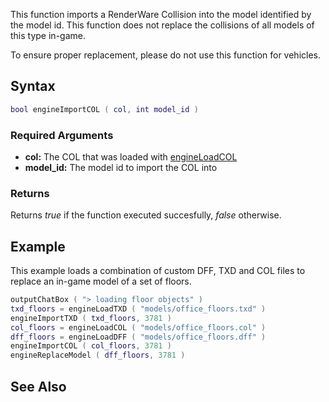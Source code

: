 This function imports a RenderWare Collision into the model identified by the model id. This function does not replace the collisions of all models of this type in-game.

To ensure proper replacement, please do not use this function for vehicles.

Syntax
------

``` lua
bool engineImportCOL ( col, int model_id ) 
```

### Required Arguments

-   **col:** The COL that was loaded with [engineLoadCOL](/engineLoadCOL.md "wikilink")
-   **model\_id:** The model id to import the COL into

### Returns

Returns *true* if the function executed succesfully, *false* otherwise.

Example
-------

This example loads a combination of custom DFF, TXD and COL files to replace an in-game model of a set of floors.

``` lua
outputChatBox ( "> loading floor objects" )
txd_floors = engineLoadTXD ( "models/office_floors.txd" )
engineImportTXD ( txd_floors, 3781 )
col_floors = engineLoadCOL ( "models/office_floors.col" )
dff_floors = engineLoadDFF ( "models/office_floors.dff" )
engineImportCOL ( col_floors, 3781 )
engineReplaceModel ( dff_floors, 3781 )
```

See Also
--------
